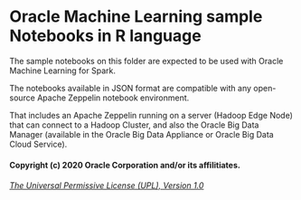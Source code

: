 # Oracle Machine Learning sample Notebooks in R language
The sample notebooks on this folder are expected to be used with Oracle Machine Learning for Spark. 

The notebooks available in JSON format are compatible with any open-source Apache Zeppelin notebook environment.

That includes an Apache Zeppelin running on a server (Hadoop Edge Node) that can connect to a Hadoop Cluster, and also the  Oracle Big Data Manager (available in the Oracle Big Data Appliance or Oracle Big Data Cloud Service).

#### Copyright (c) 2020 Oracle Corporation and/or its affilitiates.

###### [The Universal Permissive License (UPL), Version 1.0](https://oss.oracle.com/licenses/upl/)
